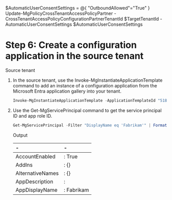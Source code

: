 $AutomaticUserConsentSettings = @{ "OutboundAllowed"="True" } 
Update-MgPolicyCrossTenantAccessPolicyPartner -CrossTenantAccessPolicyConfigurationPartnerTenantId $TargetTenantId -AutomaticUserConsentSettings $AutomaticUserConsentSettings

# Step 6: Create a configuration application in the source tenant

Source tenant

1. In the source tenant, use the Invoke-MgInstantiateApplicationTemplate command to add an instance of a configuration application from the Microsoft Entra application gallery into your tenant.

   ```PowerShell
   Invoke-MgInstantiateApplicationTemplate -ApplicationTemplateId "518e5f48-1fc8-4c48-9387-9fdf28b0dfe7" -DisplayName "Fabrikam"
   ```

2. Use the Get-MgServicePrincipal command to get the service principal ID and app role ID.

   ```PowerShell
   Get-MgServicePrincipal -Filter "DisplayName eq 'Fabrikam'" | Format-List
   ```

   Output

   | - | - |
   | :--- | :--- |
   | AccountEnabled | : True |
   | AddIns | : {} |
   | AlternativeNames | : {} |
   | AppDescription | : |
   | AppDisplayName | : Fabrikam |
